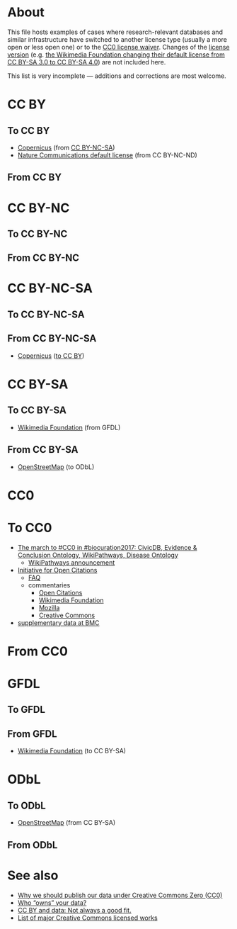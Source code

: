 # About

This file hosts examples of cases where research-relevant databases and similar infrastructure have switched to another license type (usually a more open or less open one) or to the [CC0 license waiver](http://creativecommons.org/publicdomain/zero/1.0/deed.en). Changes of the [license version](https://wiki.creativecommons.org/wiki/License_Versions) (e.g. [the Wikimedia Foundation changing their default license from CC BY-SA 3.0 to CC BY-SA 4.0](https://meta.wikimedia.org/wiki/Terms_of_use/Creative_Commons_4.0)) are not included here.

This list is very incomplete &mdash; additions and corrections are most welcome.

# CC BY

## To CC BY

* [Copernicus](http://www.electronic-earth.net/license_and_copyright.html) (from [CC BY-NC-SA](http://www.electronic-earth.net/license_and_copyright_agreement_until_10_dec_2007.html))
* [Nature Communications default license](http://www.the-scientist.com/?articles.view/articleNo/41072/title/Nature-Communications-Goes-OA/) (from CC BY-NC-ND)

## From CC BY

# CC BY-NC

## To CC BY-NC

## From CC BY-NC

# CC BY-NC-SA

## To CC BY-NC-SA

## From CC BY-NC-SA

* [Copernicus](http://www.electronic-earth.net/license_and_copyright_agreement_until_10_dec_2007.html) ([to CC BY](http://www.electronic-earth.net/license_and_copyright.html))

# CC BY-SA

## To CC BY-SA

* [Wikimedia Foundation](https://meta.wikimedia.org/wiki/Licensing_update) (from GFDL)

## From CC BY-SA

* [OpenStreetMap](https://wiki.osmfoundation.org/wiki/Licence/Historic/We_Are_Changing_The_License) (to ODbL)

# CC0

# To CC0

* [The march to #CC0 in #biocuration2017: CivicDB, Evidence & Conclusion Ontology, WikiPathways, Disease Ontology](https://twitter.com/bgood/status/846795569884360704)
  - [WikiPathways announcement](http://wikipathways.org/index.php/WikiPathways:CC0_Announcement)
* [Initiative for Open Citations](https://i4oc.org/)
  - [FAQ](https://i4oc.org/#faqs)
  - commentaries
    - [Open Citations](https://opencitations.wordpress.com/2017/04/06/the-initiative-for-open-citations/)
    - [Wikimedia Foundation](https://blog.wikimedia.org/2017/04/06/initiative-for-open-citations/)
    - [Mozilla](https://blog.mozilla.org/blog/2017/04/06/time-open-citations/)
    - [Creative Commons](https://creativecommons.org/2017/04/06/global-coalition-pushes-unrestricted-sharing-scholarly-citation-data/)
* [supplementary data at BMC](https://creativecommons.org/2013/12/18/biomed-central-moves-to-cc-by-4-0-along-with-cc0-for-data/) 

# From CC0

# GFDL

## To GFDL

## From GFDL

* [Wikimedia Foundation](https://meta.wikimedia.org/wiki/Licensing_update) (to CC BY-SA)

# ODbL

## To ODbL

* [OpenStreetMap](https://wiki.osmfoundation.org/wiki/Licence/Historic/We_Are_Changing_The_License) (from CC BY-SA)

## From ODbL

# See also

* [Why we should publish our data under Creative Commons Zero (CC0)](http://www.canadensys.net/2012/why-we-should-publish-our-data-under-cc0)
* [Who “owns” your data?](http://osc.universityofcalifornia.edu/2016/09/who-owns-your-data/)
* [CC BY and data: Not always a good fit.](http://osc.universityofcalifornia.edu/2016/09/cc-by-and-data-not-always-a-good-fit/)
* [List of major Creative Commons licensed works](https://en.wikipedia.org/wiki/List_of_major_Creative_Commons_licensed_works)
